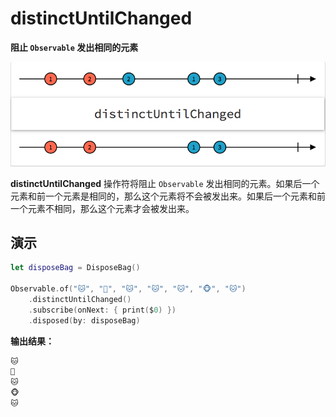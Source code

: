# distinctUntilChanged

**阻止 `Observable` 发出相同的元素**

![](../.gitbook/assets/distinctUntilChanged.png)

**distinctUntilChanged** 操作符将阻止 `Observable` 发出相同的元素。如果后一个元素和前一个元素是相同的，那么这个元素将不会被发出来。如果后一个元素和前一个元素不相同，那么这个元素才会被发出来。

## 演示

```swift
let disposeBag = DisposeBag()

Observable.of("🐱", "🐷", "🐱", "🐱", "🐱", "🐵", "🐱")
    .distinctUntilChanged()
    .subscribe(onNext: { print($0) })
    .disposed(by: disposeBag)
```

**输出结果：**

```swift
🐱
🐷
🐱
🐵
🐱
```

